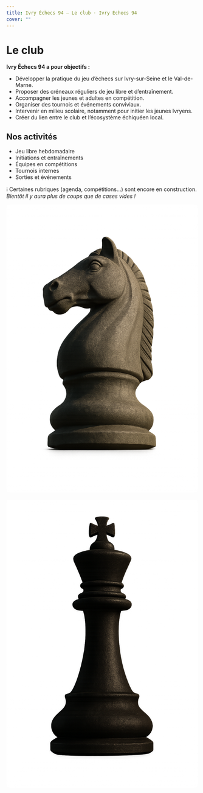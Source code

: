 ```yaml
---
title: Ivry Échecs 94 — Le club · Ivry Échecs 94
cover: ""
---
```


# Le club

**Ivry Échecs 94 a pour objectifs :**

- Développer la pratique du jeu d’échecs sur Ivry-sur-Seine et le Val-de-Marne.  
- Proposer des créneaux réguliers de jeu libre et d’entraînement.  
- Accompagner les jeunes et adultes en compétition.  
- Organiser des tournois et événements conviviaux.  
- Intervenir en milieu scolaire, notamment pour initier les jeunes Ivryens.  
- Créer du lien entre le club et l’écosystème échiquéen local.  

## Nos activités

- Jeu libre hebdomadaire  
- Initiations et entraînements  
- Équipes en compétitions  
- Tournois internes  
- Sorties et événements  

ℹ️ Certaines rubriques (agenda, compétitions…) sont encore en construction.  
*Bientôt il y aura plus de coups que de cases vides !*

<!-- Colonne droite (25%) : images -->
<div class="aside">
  <img src="/assets/uploads/cavalier-sombrer.png" alt="Cavalier sombre" style="max-width:100%; border-radius:8px; margin-bottom:1rem;" />
  <img src="/assets/uploads/roi-sombre.png" alt="Roi sombre" style="max-width:100%; border-radius:8px; margin-bottom:1rem;" />
</div>
